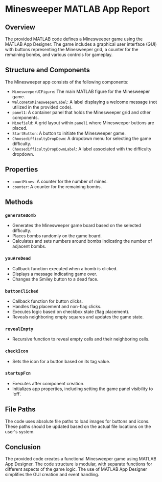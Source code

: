 # Minesweeper MATLAB App Report

## Overview
The provided MATLAB code defines a Minesweeper game using the MATLAB App Designer. The game includes a graphical user interface (GUI) with buttons representing the Minesweeper grid, a counter for the remaining bombs, and various controls for gameplay.

## Structure and Components
The Minesweeper app consists of the following components:

- `MinesweeperUIFigure`: The main MATLAB figure for the Minesweeper game.
- `WelcometoMinesweeperLabel`: A label displaying a welcome message (not utilized in the provided code).
- `panel1`: A container panel that holds the Minesweeper grid and other components.
- `Minefield`: A grid layout within `panel1` where Minesweeper buttons are placed.
- `StartButton`: A button to initiate the Minesweeper game.
- `ChoosedifficultyDropDown`: A dropdown menu for selecting the game difficulty.
- `ChoosedifficultyDropDownLabel`: A label associated with the difficulty dropdown.

## Properties
- `countMines`: A counter for the number of mines.
- `counter`: A counter for the remaining bombs.

## Methods
### `generateBomb`
- Generates the Minesweeper game board based on the selected difficulty.
- Places bombs randomly on the game board.
- Calculates and sets numbers around bombs indicating the number of adjacent bombs.

### `youAreDead`
- Callback function executed when a bomb is clicked.
- Displays a message indicating game over.
- Changes the Smiley button to a dead face.

### `buttonClicked`
- Callback function for button clicks.
- Handles flag placement and non-flag clicks.
- Executes logic based on checkbox state (flag placement).
- Reveals neighboring empty squares and updates the game state.

### `revealEmpty`
- Recursive function to reveal empty cells and their neighboring cells.

### `checkIcon`
- Sets the icon for a button based on its tag value.

### `startupFcn`
- Executes after component creation.
- Initializes app properties, including setting the game panel visibility to 'off'.

## File Paths
The code uses absolute file paths to load images for buttons and icons. These paths should be updated based on the actual file locations on the user's system.

## Conclusion
The provided code creates a functional Minesweeper game using MATLAB App Designer. The code structure is modular, with separate functions for different aspects of the game logic. The use of MATLAB App Designer simplifies the GUI creation and event handling.
